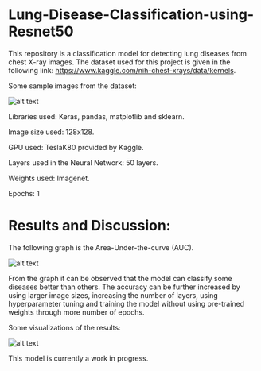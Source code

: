# Lung-Disease-Classification-using-Resnet50

This repository is a classification model for detecting lung diseases from chest X-ray images. The dataset used for this project is given in the following link: https://www.kaggle.com/nih-chest-xrays/data/kernels.  

Some sample images from the dataset: 

![alt text](https://www.kaggleusercontent.com/kf/8342432/eyJhbGciOiJkaXIiLCJlbmMiOiJBMTI4Q0JDLUhTMjU2In0..PmbtUmKyuOMyUcSX-1oVKA.fP0PCmi8Iew-0fahI6RH_t3R-gUmWpfgCDov9AuJbW3C7NrGPH0phufy2Wxjk8UvzgfvXdpnh4UNgcGENAut-UfaQi8_C6fDdwdr-sm4_2Xh2VxNGNvTiLrSyx5Qh1OIZbiS4ouiYBgCFZG3TBvGLchHx5pwLj3Iu24flpnIIr1RzTXH4WMakWKhahHZTz6p.yfeuDDIgBRdjrYGYjhnD5A/__results___files/__results___12_0.png)

Libraries used: Keras, pandas, matplotlib and sklearn. 

Image size used: 128x128. 

GPU used: TeslaK80 provided by Kaggle. 

Layers used in the Neural Network: 50 layers. 

Weights used: Imagenet.

Epochs: 1


# Results and Discussion: 

The following graph is the Area-Under-the-curve (AUC). 

![alt text](https://www.kaggleusercontent.com/kf/8342432/eyJhbGciOiJkaXIiLCJlbmMiOiJBMTI4Q0JDLUhTMjU2In0..PmbtUmKyuOMyUcSX-1oVKA.fP0PCmi8Iew-0fahI6RH_t3R-gUmWpfgCDov9AuJbW3C7NrGPH0phufy2Wxjk8UvzgfvXdpnh4UNgcGENAut-UfaQi8_C6fDdwdr-sm4_2Xh2VxNGNvTiLrSyx5Qh1OIZbiS4ouiYBgCFZG3TBvGLchHx5pwLj3Iu24flpnIIr1RzTXH4WMakWKhahHZTz6p.yfeuDDIgBRdjrYGYjhnD5A/__results___files/__results___19_0.png)

From the graph it can be observed that the model can classify some diseases better than others. The accuracy can be further increased by using larger image sizes, increasing the number of layers, using hyperparameter tuning and training the model without using pre-trained weights through more number of epochs. 

Some visualizations of the results: 

![alt text](https://www.kaggleusercontent.com/kf/8342432/eyJhbGciOiJkaXIiLCJlbmMiOiJBMTI4Q0JDLUhTMjU2In0..PmbtUmKyuOMyUcSX-1oVKA.fP0PCmi8Iew-0fahI6RH_t3R-gUmWpfgCDov9AuJbW3C7NrGPH0phufy2Wxjk8UvzgfvXdpnh4UNgcGENAut-UfaQi8_C6fDdwdr-sm4_2Xh2VxNGNvTiLrSyx5Qh1OIZbiS4ouiYBgCFZG3TBvGLchHx5pwLj3Iu24flpnIIr1RzTXH4WMakWKhahHZTz6p.yfeuDDIgBRdjrYGYjhnD5A/__results___files/__results___20_0.png)

This model is currently a work in progress. 




